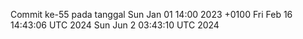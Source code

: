 Commit ke-55 pada tanggal Sun Jan 01 14:00 2023 +0100
Fri Feb 16 14:43:06 UTC 2024
Sun Jun  2 03:43:10 UTC 2024
